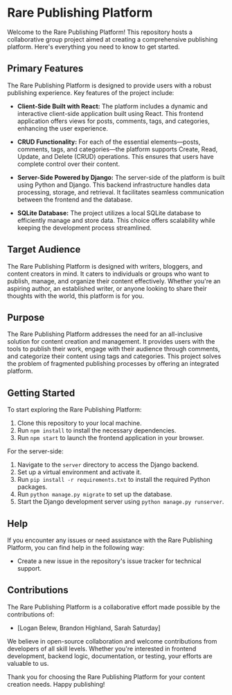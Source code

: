 # Rare Publishing Platform

Welcome to the Rare Publishing Platform! This repository hosts a collaborative group project aimed at creating a comprehensive publishing platform. Here's everything you need to know to get started.

## Primary Features

The Rare Publishing Platform is designed to provide users with a robust publishing experience. Key features of the project include:

- **Client-Side Built with React:** The platform includes a dynamic and interactive client-side application built using React. This frontend application offers views for posts, comments, tags, and categories, enhancing the user experience.

- **CRUD Functionality:** For each of the essential elements—posts, comments, tags, and categories—the platform supports Create, Read, Update, and Delete (CRUD) operations. This ensures that users have complete control over their content.

- **Server-Side Powered by Django:** The server-side of the platform is built using Python and Django. This backend infrastructure handles data processing, storage, and retrieval. It facilitates seamless communication between the frontend and the database.

- **SQLite Database:** The project utilizes a local SQLite database to efficiently manage and store data. This choice offers scalability while keeping the development process streamlined.

## Target Audience

The Rare Publishing Platform is designed with writers, bloggers, and content creators in mind. It caters to individuals or groups who want to publish, manage, and organize their content effectively. Whether you're an aspiring author, an established writer, or anyone looking to share their thoughts with the world, this platform is for you.

## Purpose

The Rare Publishing Platform addresses the need for an all-inclusive solution for content creation and management. It provides users with the tools to publish their work, engage with their audience through comments, and categorize their content using tags and categories. This project solves the problem of fragmented publishing processes by offering an integrated platform.

## Getting Started

To start exploring the Rare Publishing Platform:

1. Clone this repository to your local machine.
2. Run `npm install` to install the necessary dependencies.
3. Run `npm start` to launch the frontend application in your browser.

For the server-side:

1. Navigate to the `server` directory to access the Django backend.
2. Set up a virtual environment and activate it.
3. Run `pip install -r requirements.txt` to install the required Python packages.
4. Run `python manage.py migrate` to set up the database.
5. Start the Django development server using `python manage.py runserver`.

## Help

If you encounter any issues or need assistance with the Rare Publishing Platform, you can find help in the following way:
- Create a new issue in the repository's issue tracker for technical support.


## Contributions

The Rare Publishing Platform is a collaborative effort made possible by the contributions of:

- [Logan Belew, Brandon Highland, Sarah Saturday]

We believe in open-source collaboration and welcome contributions from developers of all skill levels. Whether you're interested in frontend development, backend logic, documentation, or testing, your efforts are valuable to us.

Thank you for choosing the Rare Publishing Platform for your content creation needs. Happy publishing!
